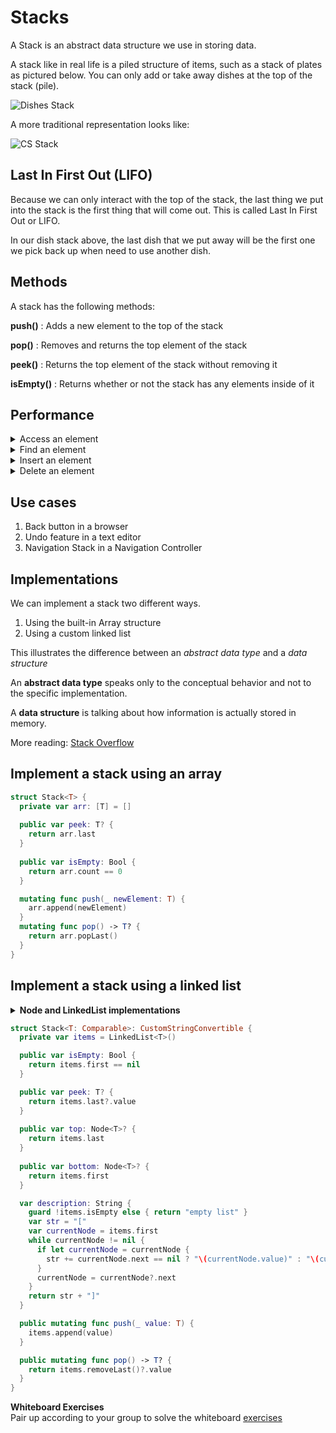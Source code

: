 # Stacks

A Stack is an abstract data structure we use in storing data.

A stack like in real life is a piled structure of items, such as a stack of plates as pictured below.  You can only add or take away dishes at the top of the stack (pile).

![Dishes Stack](http://www.dabillgh.com/wp-content/gallery/kitchen-and-crockery/DbillGH2343466.jpg)

A more traditional representation looks like:

![CS Stack](http://stanford.edu/class/archive/cs/cs106b/cs106b.1158/images/stack-figure.png)

## Last In First Out (LIFO)

Because we can only interact with the top of the stack, the last thing we put into the stack is the first thing that will come out.  This is called Last In First Out or LIFO.

In our dish stack above, the last dish that we put away will be the first one we pick back up when need to use another dish.

## Methods

A stack has the following methods:

**push()** : Adds a new element to the top of the stack

**pop()** : Removes and returns the top element of the stack

**peek()** : Returns the top element of the stack without removing it

**isEmpty()** : Returns whether or not the stack has any elements inside of it

## Performance 

<details>
	<summary>Access an element</summary>
	O(n)
</details>	

<details>
	<summary>Find an element</summary>
	O(n)
</details>	

<details>
	<summary>Insert an element </summary>
	O(1)
</details>	

<details>
	<summary>Delete an element</summary>
	O(1)
</details>

## Use cases

1. Back button in a browser
2. Undo feature in a text editor
3. Navigation Stack in a Navigation Controller

## Implementations

We can implement a stack two different ways.

1. Using the built-in Array structure
2. Using a custom linked list

This illustrates the difference between an *abstract data type* and a *data structure*

An **abstract data type** speaks only to the conceptual behavior and not to the specific implementation.

A **data structure** is talking about how information is actually stored in memory.

More reading: [Stack Overflow](http://stackoverflow.com/questions/13965757/what-is-the-difference-between-an-abstract-data-typeadt-and-a-data-structure)

## Implement a stack using an array

```swift 
struct Stack<T> {
  private var arr: [T] = []
  
  public var peek: T? {
    return arr.last
  }
  
  public var isEmpty: Bool {
    return arr.count == 0
  }

  mutating func push(_ newElement: T) {
    arr.append(newElement)
  }
  mutating func pop() -> T? {
    return arr.popLast()
  }
}
```

## Implement a stack using a linked list

<details> 
	<summary><b>Node and LinkedList implementations</b></summary> 
	
```swift 
class Node<T: Comparable>: CustomStringConvertible, Equatable {
  public var value: T
  public var next: Node?
  
  var description: String {
    guard let next = next else { return "\(value) -> nil" }
    return "\(value) -> \(next)"
  }
  
  static func ==(lhs: Node, rhs: Node) -> Bool {
    return
      lhs.value == rhs.value &&
      lhs.next == rhs.next
  }
  
  init(value: T) {
    self.value = value
  }
}

struct LinkedList<T: Comparable>: CustomStringConvertible {
  private var head: Node<T>?
  private var tail: Node<T>?
  
  var description: String {
    guard let head = head else { return "empty list" }
    return "\(head)"
  }
  
  public var first: Node<T>? {
    return head
  }
  
  public var last: Node<T>? {
    return tail
  }
  
  public var isEmpty: Bool {
    return head == nil
  }
  
  public mutating func append(_ value: T) {
    let newNode = Node(value: value)
    if let lastNode = tail {
      lastNode.next = newNode
    } else {
      head = newNode
    }
    tail = newNode
  }
  
  public mutating func removeLast() -> Node<T>?  {
    guard !isEmpty else { return nil }
    var removedNode: Node<T>?
    if head == tail {
      removedNode = head
      head = nil
      tail = nil
    }
    var currentNode = head
    while currentNode != nil {
      if currentNode?.next == tail {
        removedNode = currentNode?.next
        currentNode?.next = nil
        tail = currentNode
      }
      currentNode = currentNode?.next
    }
    return removedNode
  }
}

``` 

</details>

```swift
struct Stack<T: Comparable>: CustomStringConvertible {
  private var items = LinkedList<T>()

  public var isEmpty: Bool {
    return items.first == nil
  }

  public var peek: T? {
    return items.last?.value
  }
  
  public var top: Node<T>? {
    return items.last
  }
  
  public var bottom: Node<T>? {
    return items.first
  }

  var description: String {
    guard !items.isEmpty else { return "empty list" }
    var str = "["
    var currentNode = items.first
    while currentNode != nil {
      if let currentNode = currentNode {
        str += currentNode.next == nil ? "\(currentNode.value)" : "\(currentNode.value), "
      }
      currentNode = currentNode?.next
    }
    return str + "]"
  }

  public mutating func push(_ value: T) {
    items.append(value)
  }

  public mutating func pop() -> T? {
    return items.removeLast()?.value
  }
}
```

**Whiteboard Exercises**  
Pair up according to your group to solve the whiteboard [exercises](https://github.com/joinpursuit/Pursuit-Core-iOS/blob/master/units/unit02/whiteboarding/Stacks-Exercises.md)
